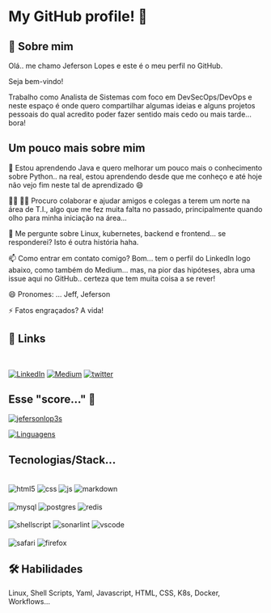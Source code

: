 # My GitHub profile! 👋


## 🚀 Sobre mim
Olá.. me chamo Jeferson Lopes e este é o meu perfil no GitHub.

Seja bem-vindo! 

Trabalho como Analista de Sistemas com foco em DevSecOps/DevOps e neste espaço é onde quero compartilhar algumas ideias e alguns projetos pessoais do qual acredito poder fazer sentido mais cedo ou mais tarde... bora! 

<!--
**jefersonlop3s/jefersonlop3s** is a ✨ _special_ ✨ repository because its `README.md` (this file) appears on your GitHub profile.

Here are some ideas to get you started:

- 🔭 I’m currently working on ...
- 🌱 I’m currently learning ...
- 👯 I’m looking to collaborate on ...
- 🤔 I’m looking for help with ...
- 💬 Ask me about ...
- 📫 How to reach me: ...
- 😄 Pronouns: ...
- ⚡ Fun fact: ...
-->


## Um pouco mais sobre mim

🧠 Estou aprendendo Java e quero melhorar um pouco mais o conhecimento sobre Python.. na real, estou aprendendo desde que me conheço e até hoje não vejo fim neste tal de aprendizado 😄

👩‍💻 👯‍♀️ Procuro colaborar e ajudar amigos e colegas a terem um norte na área de T.I., algo que me fez muita falta no passado, principalmente quando olho para minha iniciação na área...

💬 Me pergunte sobre Linux, kubernetes, backend e frontend... se responderei? Isto é outra história haha.

📫 Como entrar em contato comigo? Bom... tem o perfil do LinkedIn logo abaixo, como também do Medium... mas, na pior das hipóteses, abra uma issue aqui no GitHub.. certeza que tem muita coisa a se rever!

😄 Pronomes: ... Jeff, Jeferson

⚡️ Fatos engraçados? A vida!

## 🔗 Links

<div style="display: inline_block"><br>

[![LinkedIn](https://img.shields.io/badge/LinkedIn-0077B5?style=for-the-badge&logo=linkedin&logoColor=white)](https://www.linkedin.com/in/jefersonlops/)
[![Medium](https://img.shields.io/badge/Medium-12100E?style=for-the-badge&logo=medium&logoColor=white)](https://medium.com/@jefersonlopes.br)
[![twitter](https://img.shields.io/badge/twitter-1DA1F2?style=for-the-badge&logo=twitter&logoColor=white)](https://twitter.com/jefersonlopesbr)

</div>

## Esse "score..." 🤔
[![jefersonlop3s](https://github-readme-stats.vercel.app/api?username=jefersonlop3s&show_icons=true&theme=tokyonight)](https://github.com/jefersonlop3s)

[![Linguagens](https://github-readme-stats.vercel.app/api/top-langs/?username=jefersonlop3s&theme=blue-green)](https://github.com/jefersonlop3s)

## Tecnologias/Stack...
<div style="display: inline_block"><br>
  <img align="center" alt="html5" src="https://img.shields.io/badge/HTML5-E34F26?style=for-the-badge&logo=html5&logoColor=white" />
  <img align="center" alt="css" src="https://img.shields.io/badge/CSS-239120?&style=for-the-badge&logo=css3&logoColor=white" />
  <img align="center" alt="js" src="https://img.shields.io/badge/JavaScript-F7DF1E?style=for-the-badge&logo=javascript&logoColor=black" />
  <img align="center" alt="markdown" src="https://img.shields.io/badge/Markdown-000000?style=for-the-badge&logo=markdown&logoColor=white" />
</div>
<div style="display: inline_block"><br>
  <img align="center" alt="mysql" src="https://img.shields.io/badge/MySQL-005C84?style=for-the-badge&logo=mysql&logoColor=white" />
  <img align="center" alt="postgres" src="https://img.shields.io/badge/PostgreSQL-316192?style=for-the-badge&logo=postgresql&logoColor=white" />
  <img align="center" alt="redis" src="https://img.shields.io/badge/redis-%23DD0031.svg?&style=for-the-badge&logo=redis&logoColor=white" />

</div>
<div style="display: inline_block"><br>
  <img align="center" alt="shellscript" src="https://img.shields.io/badge/Shell_Script-121011?style=for-the-badge&logo=gnu-bash&logoColor=white" />
  <img align="center" alt="sonarlint" src="https://img.shields.io/badge/SonarLint-CB2029?style=for-the-badge&logo=sonarlint&logoColor=white" />
  <img align="center" alt="vscode" src="https://img.shields.io/badge/Visual_Studio_Code-0078D4?style=for-the-badge&logo=visual%20studio%20code&logoColor=white" />
</div>

<div style="display: inline_block"><br>
  <img align="center" alt="safari" src="https://img.shields.io/badge/Safari-FF1B2D?style=for-the-badge&logo=Safari&logoColor=white" />
  <img align="center" alt="firefox" src="https://img.shields.io/badge/Firefox_Browser-FF7139?style=for-the-badge&logo=Firefox-Browser&logoColor=white" />
</div>

## 🛠 Habilidades
Linux, Shell Scripts, Yaml, Javascript, HTML, CSS, K8s, Docker, Workflows...
